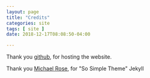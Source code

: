 ```yaml
---
layout: page
title: "Credits"
categories: site
tags: [ site ]
date: 2018-12-17T08:08:50-04:00

---
```


Thank you [github](github.com), for hosting the website.

Thank you [Michael Rose](https://mademistakes.com/), for "So Simple Theme" Jekyll
